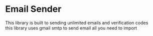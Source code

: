 <h1>Email Sender</h1>
This library is built to sending unlimited emails and verification codes<br>
this library uses gmail smtp to send email all you need to import<br>
